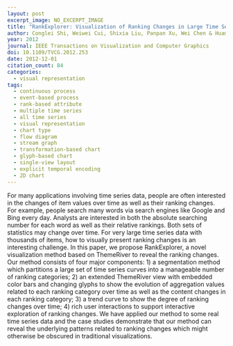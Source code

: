 ```yaml
---
layout: post
excerpt_image: NO_EXCERPT_IMAGE
title: "RankExplorer: Visualization of Ranking Changes in Large Time Series Data"
author: Conglei Shi, Weiwei Cui, Shixia Liu, Panpan Xu, Wei Chen & Huamin Qu
year: 2012
journal: IEEE Transactions on Visualization and Computer Graphics
doi: 10.1109/TVCG.2012.253
date: 2012-12-01
citation_count: 84
categories:
  - visual representation
tags:
  - continuous process
  - event-based process
  - rank-based attribute
  - multiple time series
  - all time series
  - visual representation
  - chart type
  - flow diagram
  - stream graph
  - transformation-based chart
  - glyph-based chart
  - single-view layout
  - explicit temporal encoding
  - 2D chart
---
```

For many applications involving time series data, people are often interested in the changes of item values over time as well as their ranking changes. For example, people search many words via search engines like Google and Bing every day. Analysts are interested in both the absolute searching number for each word as well as their relative rankings. Both sets of statistics may change over time. For very large time series data with thousands of items, how to visually present ranking changes is an interesting challenge. In this paper, we propose RankExplorer, a novel visualization method based on ThemeRiver to reveal the ranking changes. Our method consists of four major components: 1) a segmentation method which partitions a large set of time series curves into a manageable number of ranking categories; 2) an extended ThemeRiver view with embedded color bars and changing glyphs to show the evolution of aggregation values related to each ranking category over time as well as the content changes in each ranking category; 3) a trend curve to show the degree of ranking changes over time; 4) rich user interactions to support interactive exploration of ranking changes. We have applied our method to some real time series data and the case studies demonstrate that our method can reveal the underlying patterns related to ranking changes which might otherwise be obscured in traditional visualizations.
